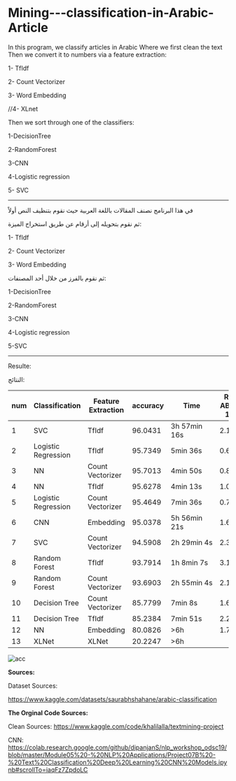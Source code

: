 # Mining---classification-in-Arabic-Article

In this program, we classify articles in Arabic
Where we first clean the text
Then we convert it to numbers via a feature extraction: 

1- TfIdf 

2- Count Vectorizer

3- Word Embedding

//4- XLnet


Then we sort through one of the classifiers:

1-DecisionTree

2-RandomForest

3-CNN

4-Logistic regression

5- SVC

---------------------------
في هذا البرنامج نصنف المقالات باللغة العربية
حيث نقوم بتنظيف النص أولاً

ثم نقوم بتحويله إلى أرقام عن طريق استخراج الميزة:

1- TfIdf 

2- Count Vectorizer

3- Word Embedding




ثم نقوم بالفرز من خلال أحد المصنفات:



1-DecisionTree

2-RandomForest

3-CNN

4-Logistic regression

5-SVC

---------------------------
Resulte:

النتائج:

| num | Classification      | Feature Extraction | accuracy | Time         | RAM ABOVE 1GB |
| --- | ------------------- | ------------------ | -------- | ------------ | ------------- |
| 1   | SVC                 | TfIdf              | 96.0431  | 3h 57min 16s | 2.13          |
| 2   | Logistic Regression | TfIdf              | 95.7349  | 5min 36s     | 0.64          |
| 3   | NN                  | Count Vectorizer   | 95.7013  | 4min 50s     | 0.86GB        |
| 4   | NN                  | TfIdf              | 95.6278  | 4min 13s     | 1.05GB        |
| 5   | Logistic Regression | Count Vectorizer   | 95.4649  | 7min 36s     | 0.79          |
| 6   | CNN                 | Embedding          | 95.0378  | 5h 56min 21s | 1.6           |
| 7   | SVC                 | Count Vectorizer   | 94.5908  | 2h 29min 4s  | 2.3           |
| 8   | Random Forest       | TfIdf              | 93.7914  | 1h 8min 7s   | 3.12          |
| 9   | Random Forest       | Count Vectorizer   | 93.6903  | 2h 55min 4s  | 2.1           |
| 10  | Decision Tree       | Count Vectorizer   | 85.7799  | 7min 8s      | 1.6 GB        |
| 11  | Decision Tree       | TfIdf              | 85.2384  | 7min 51s     | 2.2           |
| 12  | NN                  | Embedding          | 80.0826  | \>6h         | 1.7           |
| 13  | XLNet               | XLNet              | 20.2247  | \>6h         |               |


![acc](https://user-images.githubusercontent.com/78812316/182844713-82b070ba-c3a8-458e-91b3-738e7f5cd9dc.jpg)


**Sources:**


Dataset Sources:

https://www.kaggle.com/datasets/saurabhshahane/arabic-classification


**The Orginal Code Sources:**

Clean Sources:
https://www.kaggle.com/code/khalilalla/textmining-project


CNN:
https://colab.research.google.com/github/dipanjanS/nlp_workshop_odsc19/blob/master/Module05%20-%20NLP%20Applications/Project07B%20-%20Text%20Classification%20Deep%20Learning%20CNN%20Models.ipynb#scrollTo=iaqFz7ZpdoLC
